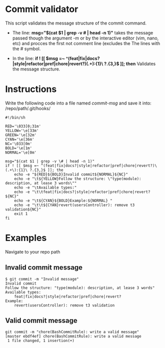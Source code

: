 # Commit validator
This script validates the message structure of the commit command.

 - The line: **msg="$(cat $1 | grep -v \# | head -n 1)"** takes the
   message passed though the argument -m or by the interactive editor
   (vim, nano, etc) and procces the first not comment line (excludes the
   The lines with the # symbol.

 - In the line: **if ! [[ \$msg =~ ^(feat|fix|docs?|style|refactor|pref|chore|revert?)\(.+\):{1}\ ?.{3,}$ ]]; then** Validates the message structure.

# Instructions
Write the following code into a file named *commit-msg* and save it into: /repo/path/.git/hooks/

    #!/bin/sh

    RED='\033[0;31m'
    YELLOW='\e[33m'
    GREEN='\e[32m'
    CYAN='\e[36m'
    NC='\033[0m'
    BOLD='\e[1m'
    NORMAL='\e[0m'

    msg="$(cat $1 | grep -v \# | head -n 1)"
    if ! [[ $msg =~ ^(feat|fix|docs?|style|refactor|pref|chore|revert?)\(.+\):{1}\ ?.{3,}$ ]]; the
		echo -e "${RED}${BOLD}Invalid commit${NORMAL}${NC}"
		echo -e "\t${YELLOW}Follow the structure: \"type(module): description, at lease 3 words\""
		echo -e "\tAvailable types:"
		echo -e "\t\tfeat|fix|docs?|style|refactor|pref|chore|revert?${NC}"
		echo -e "\t${CYAN}${BOLD}Example:${NORMAL} "
		echo -e "\t\t${CYAN}revert(usersController): remove t3 validation${NC}"
		exit 1
	fi


# Examples
Navigate to your repo path
## Invalid commit message
    $ git commit -m "Invalid message"
    Invalid commit
	Follow the structure: "type(module): description, at lease 3 words"
	Available types:
		feat|fix|docs?|style|refactor|pref|chore|revert?
	Example:
		revert(usersController): remove t3 validation
## Valid commit message

    git commit -m "chore(BashCommitRule): write a valid message"
    [master ebdf4ef] chore(BashCommitRule): write a valid message
	 1 file changed, 1 insertion(+)
